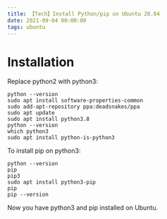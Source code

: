```yaml
---
title: 【Tech】Install Python/pip on Ubuntu 20.04
date: 2021-09-04 00:00:00
tags: ubuntu
---
```


# Installation

Replace python2 with python3: 

    python --version 
    sudo apt install software-properties-common
    sudo add-apt-repository ppa:deadsnakes/ppa
    sudo apt update
    sudo apt install python3.8
    python --version 
    which python3
    sudo apt install python-is-python3

To install pip on python3:

    python --version 
    pip
    pip3
    sudo apt install python3-pip
    pip
    pip --version 

Now you have python3 and pip installed on Ubuntu. 
